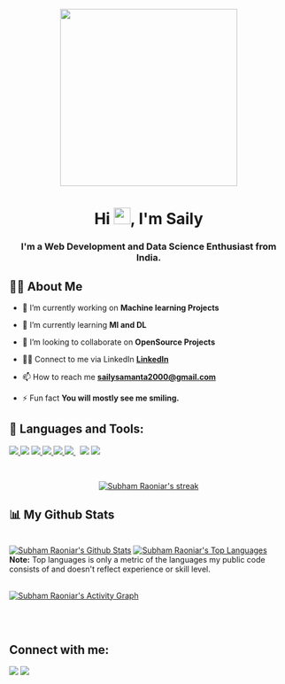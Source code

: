 <p align="center"><img width="320px" src="https://thumbs.dreamstime.com/b/cartoon-color-character-person-female-digital-marketing-concept-vector-flat-design-style-include-computer-illustration-189533159.jpg" height="320px"/></p>

<h1 align="center">Hi <img src="https://raw.githubusercontent.com/MartinHeinz/MartinHeinz/master/wave.gif" width="30px">, I'm Saily</h1>
<h3 align="center">I'm a Web Development and Data Science Enthusiast from India.</h3>


## 🙋‍♂️ About Me

- 🔭 I’m currently working on **Machine learning Projects**

- 🌱 I’m currently learning **Ml and DL**

- 👯 I’m looking to collaborate on **OpenSource Projects**

- 👨‍💻 Connect to me via LinkedIn **[LinkedIn](https://www.linkedin.com/in/saily-samanta-7260ba1b5/)**

- 📫 How to reach me **sailysamanta2000@gmail.com**

- ⚡ Fun fact **You will mostly see me smiling.**

## 🚀 Languages and Tools:

<p align="left">
    <a href="https://www.java.com" target="_blank"> <img src="https://img.icons8.com/color/48/000000/java-coffee-cup-logo.png"/> </a>
    <a href="https://opencv.org" target="blank"></a><img src="https://img.icons8.com/color/48/000000/opencv.png"/></a>
    <a href="https://www.w3schools.com/css/" target="_blank"> <img src="https://img.icons8.com/color/48/000000/css3.png"/> </a> 
    <a href="https://getbootstrap.com" target="_blank"> <img src="https://img.icons8.com/color/48/000000/bootstrap.png"/> </a> 
    <a href="https://www.python.org" target="_blank"> <img src="https://img.icons8.com/color/48/000000/python.png"/> </a> 
    <a href="https://www.w3schools.com/html/" target="_blank"<img src="https://img.icons8.com/color/48/000000/html-5--v1.png"/></a>
    <a style="padding-right:8px;" href="https://www.mysql.com/" target="_blank"> <img src="https://img.icons8.com/fluent/50/000000/mysql-logo.png"/> </a>
    <a href="https://aws.amazon.com/"target="_blank"> <img src="https://img.icons8.com/color/48/000000/amazon-web-services.png"/></a>
    <a href="https://www.w3schools.com/html/" target="_blank"><img src="https://img.icons8.com/color/48/000000/tensorflow.png"/></a>
</p>

<br/>

<p align="center">
    <a href="https://github.com/s-s5678/github-readme-streak-stats">
        <img title="🔥 Get streak stats for your profile at git.io/streak-stats" alt="Subham Raoniar's streak" src="https://github-readme-streak-stats.herokuapp.com/?user=s-s5678&theme=black-ice&hide_border=true&stroke=0000&background=060A0CD0"/>
    </a>
</p>

## 📊 My Github Stats

  <br/>
    <a href="https://github.com/pao0318/github-readme-stats"><img alt="Subham Raoniar's Github Stats" src="https://github-readme-stats.vercel.app/api?username=s-s5678&show_icons=true&count_private=true&theme=react&hide_border=true&bg_color=0D1117" /></a>
  <a href="https://github.com/pao0318/github-readme-stats"><img alt="Subham Raoniar's Top Languages" src="https://github-readme-stats.vercel.app/api/top-langs/?username=s-s5678&langs_count=8&count_private=true&layout=compact&theme=react&hide_border=true&bg_color=0D1117" /></a>
  <br/>
  <b>Note:</b> Top languages is only a metric of the languages my public code consists of and doesn't reflect experience or skill level.


<br/>
<br/>

<a href="https://github.com/pao0318/github-readme-activity-graph"><img alt="Subham Raoniar's Activity Graph" src="https://activity-graph.herokuapp.com/graph?username=s-s5678&bg_color=0D1117&color=5BCDEC&line=5BCDEC&point=FFFFFF&hide_border=true" /></a>

<br/>
<br/>

## Connect with me:
<p align="left">

<a href = "www.linkedin.com/in/saily-samanta-7260ba1b5"><img src="https://img.icons8.com/fluent/48/000000/linkedin.png"/></a>
<a href = "https://www.instagram.com/saily_samanta/"><img src="https://img.icons8.com/fluent/48/000000/instagram-new.png"/></a>

</p>

